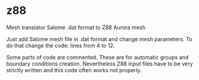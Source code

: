 # z88

Mesh translator Salome .dat format to Z88 Aurora mesh

Just add Salome mesh file in .dat format and change mesh parameters. To do that change the code: lines from 4 to 12.

Some parts of code are commented. These are for automatic groups and boundary conditions creation. Nevertheless Z88 input files have to be very strictly written and this code often works not properly.
